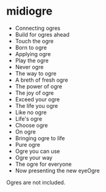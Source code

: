 midiogre
========
- Connecting ogres
- Build for ogres ahead
- Touch the ogre
- Born to ogre
- Applying ogre
- Play the ogre
- Never ogre
- The way to ogre
- A breth of fresh ogre
- The power of ogre
- The joy of ogre
- Exceed your ogre
- The life you ogre
- Like no ogre
- Life's ogre
- Choose ogre
- On ogre
- Bringing ogre to life
- Pure ogre
- Ogre you can use
- Ogre your way
- The ogre for everyone
- Now presenting the new eyeOgre

Ogres are not included.
